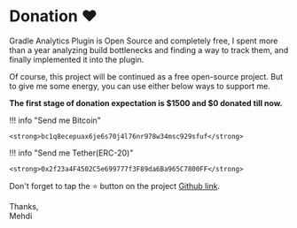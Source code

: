 <!--
 MIT License
 Copyright (c) 2022 Mehdi Janbarari (@janbarari)

 Permission is hereby granted, free of charge, to any person obtaining a copy
 of this software and associated documentation files (the "Software"), to deal
 in the Software without restriction, including without limitation the rights
 to use, copy, modify, merge, publish, distribute, sublicense, and/or sell
 copies of the Software, and to permit persons to whom the Software is
 furnished to do so, subject to the following conditions:

 The above copyright notice and this permission notice shall be included in all
 copies or substantial portions of the Software.

 THE SOFTWARE IS PROVIDED "AS IS", WITHOUT WARRANTY OF ANY KIND, EXPRESS OR
 IMPLIED, INCLUDING BUT NOT LIMITED TO THE WARRANTIES OF MERCHANTABILITY,
 FITNESS FOR A PARTICULAR PURPOSE AND NONINFRINGEMENT. IN NO EVENT SHALL THE
 AUTHORS OR COPYRIGHT HOLDERS BE LIABLE FOR ANY CLAIM, DAMAGES OR OTHER
 LIABILITY, WHETHER IN AN ACTION OF CONTRACT, TORT OR OTHERWISE, ARISING FROM,
 OUT OF OR IN CONNECTION WITH THE SOFTWARE OR THE USE OR OTHER DEALINGS IN THE
 SOFTWARE.
-->

# Donation ❤️
Gradle Analytics Plugin is Open Source and completely free, I spent more than a year analyzing build bottlenecks and finding a way to track them, and finally implemented it into the plugin.

Of course, this project will be continued as a free open-source project. But to give me some energy, you can use either below ways to support me.

<b>The first stage of donation expectation is $1500 and $0 donated till now.</b>

!!! info "Send me Bitcoin"

    <strong>bc1q8ecepuax6je6s70j4l76nr978w34msc929sfuf</strong>

!!! info "Send me Tether(ERC-20)"

    <strong>0x2f23a4F4502C5e699777f3F89da6Ba965C7800FF</strong>

Don't forget to tap the ⭐ button on the project [Github link](https://github.com/janbarari/gradle-analytics-plugin).


Thanks,<br/>
Mehdi